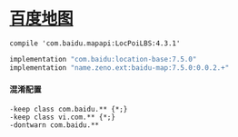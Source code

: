 # [百度地图](http://lbsyun.baidu.com/index.php?title=androidsdk/guide/buildproject)

`compile 'com.baidu.mapapi:LocPoiLBS:4.3.1'`

```groovy
implementation "com.baidu:location-base:7.5.0"
implementation "name.zeno.ext:baidu-map:7.5.0:0.0.2.+"
```

#### 混淆配置
```proguard
-keep class com.baidu.** {*;}
-keep class vi.com.** {*;}    
-dontwarn com.baidu.**
```
